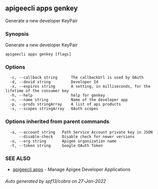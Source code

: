 ## apigeecli apps genkey

Generate a new developer KeyPair

### Synopsis

Generate a new developer KeyPair

```
apigeecli apps genkey [flags]
```

### Options

```
  -c, --callback string      The callbackUrl is used by OAuth
  -d, --devid string         Developer Id
  -x, --expires string       A setting, in milliseconds, for the lifetime of the consumer key
  -h, --help                 help for genkey
  -n, --name string          Name of the developer app
  -p, --prods stringArray    A list of api products
  -s, --scopes stringArray   OAuth scopes
```

### Options inherited from parent commands

```
  -a, --account string   Path Service Account private key in JSON
      --disable-check    Disable check for newer versions
  -o, --org string       Apigee organization name
  -t, --token string     Google OAuth Token
```

### SEE ALSO

* [apigeecli apps](apigeecli_apps.md)	 - Manage Apigee Developer Applications

###### Auto generated by spf13/cobra on 27-Jan-2022
